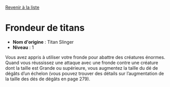 [Revenir à la liste](..)

# Frondeur de titans

 * **Nom d'origine** : Titan Slinger
 * **Niveau** : 1


<p>Vous avez appris à utiliser votre fronde pour abattre des créatures énormes. Quand vous réussissez une attaque avec une fronde contre une créature dont la taille est Grande ou supérieure, vous augmentez la taille du dé de dégâts d’un échelon (vous pouvez trouver des détails sur l’augmentation de la taille des dés de dégâts en page 279).</p>